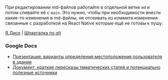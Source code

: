 При редактировании md-файлов работайте в отдельной ветке `md` и потом сливайте её с `main`. Это нужно, чтобы при необходимости внести какие-то изменения в md-файлы, не отсеивать из коммита изменения связанные с разработкой на React Native которые ещё не готовы к пушу.

[Я.Диск](https://disk.yandex.ru/d/1q9OcAXZeUbSrQ) | [Шпаргалка по git](git_tips.md)

### Google Docs
- [Презентация: варианты определения местоположения пользователя в здании](https://docs.google.com/presentation/d/1HDIq3LNVFXnqTEnjEOTuRWOk8K9yii33zQulhTPJ0w0/edit#slide=id.g1a2f33d6208_0_352)
- [Документ: краткие пересказы тематических статей и потенциально полезные источники](https://docs.google.com/document/d/10WEQv_GoDHwtuy6azQHq4gND3Dj25rfGTLw_V24XbdE/edit?usp=sharing)
